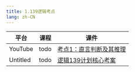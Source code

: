 ```yaml
---
title: 1.139逻辑考点
lang: zh-CN
---
```



| 平台       | 课程                                                                                                                               | 课件                                                                                                                                                                                                |
|----------|------------------------------------------------------------------------------------------------------------------------------------|-----------------------------------------------------------------------------------------------------------------------------------------------------------------------------------------------------|
| YouTube  | todo                                                                                                                               | [考点1：直言判断及其推理](../../public/logic/139%E5%88%86-%E9%80%BB%E8%BE%91%E8%AF%BE/pdf/%E8%80%83%E7%82%B91%EF%BC%9A%E7%9B%B4%E8%A8%80%E5%88%A4%E6%96%AD%E5%8F%8A%E5%85%B6%E6%8E%A8%E7%90%86.pdf)            |
| Untitled | todo  | [逻辑139计划核心考案](../../public/logic/139%E5%88%86-%E9%80%BB%E8%BE%91%E8%AF%BE/pdf/%E3%80%90139%E8%AE%A1%E5%88%92%E6%A0%B8%E5%BF%83%E8%80%83%E6%A1%88%E3%80%91%E7%AE%A1%E7%BB%BC-%E9%80%BB%E8%BE%91.pdf) |




